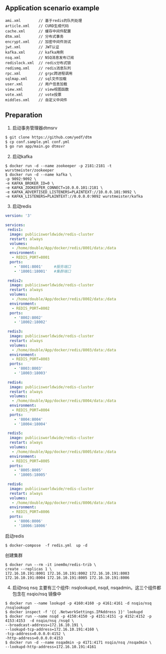 ## Application scenario example

    ami.xml        // 基于redis的队列处理  
    article.xml    // CURD生成代码  
    cache.xml      // 缓存中间件配置  
    dtm.xml        // 分布式事务
    encrypt.xml    // 加密中间件测试  
    jwt.xml        // JWT认证   
    kafka.xml      // kafka用例  
    nsq.xml        // NSQ消息发布订阅
    redislock.xml  // redis分布式锁 
    redismq.xml    // redis消息队列 
    rpc.xml        // grpc跨进程调用  
    sqlmap.xml     // sql文件加载  
    user.xml       // 用户信息加载  
    view.xml       // view视图函数  
    vote.xml       // vote投票
    middles.xml    // 自定义中间件
  
## Preparation

1. 启动事务管理器dtmsrv
```sh
$ git clone https://github.com/yedf/dtm
$ cp conf.sample.yml conf.yml
$ go run app/main.go dtmsvr
```

2. 启动kafka
```shell
$ docker run -d --name zookeeper -p 2181:2181 -t wurstmeister/zookeeper
$ docker run -d --name kafka \
-p 9092:9092 \
-e KAFKA_BROKER_ID=0 \
-e KAFKA_ZOOKEEPER_CONNECT=10.0.0.101:2181 \
-e KAFKA_ADVERTISED_LISTENERS=PLAINTEXT://10.0.0.101:9092 \
-e KAFKA_LISTENERS=PLAINTEXT://0.0.0.0:9092 wurstmeister/kafka
```

3. 启动redis

```yml
version: '3'
 
services:
 redis1:
  image: publicisworldwide/redis-cluster
  restart: always
  volumes:
   - /home/double/App/docker/redis/8001/data:/data
  environment:
   - REDIS_PORT=8001
  ports:
    - '8001:8001'     #服务端口
    - '18001:18001'   #集群端口
 
 redis2:
  image: publicisworldwide/redis-cluster
  restart: always
  volumes:
   - /home/double/App/docker/redis/8002/data:/data
  environment:
   - REDIS_PORT=8002
  ports:
    - '8002:8002'
    - '18002:18002'
 
 redis3:
  image: publicisworldwide/redis-cluster
  restart: always
  volumes:
   - /home/double/App/docker/redis/8003/data:/data
  environment:
   - REDIS_PORT=8003
  ports:
    - '8003:8003'
    - '18003:18003'
 
 redis4:
  image: publicisworldwide/redis-cluster
  restart: always
  volumes:
   - /home/double/App/docker/redis/8004/data:/data
  environment:
   - REDIS_PORT=8004
  ports:
    - '8004:8004'
    - '18004:18004'
 
 redis5:
  image: publicisworldwide/redis-cluster
  restart: always
  volumes:
   - /home/double/App/docker/redis/8005/data:/data
  environment:
   - REDIS_PORT=8005
  ports:
    - '8005:8005'
    - '18005:18005'
 
 redis6:
  image: publicisworldwide/redis-cluster
  restart: always
  volumes:
   - /home/double/App/docker/redis/8006/data:/data
  environment:
   - REDIS_PORT=8006
  ports:
    - '8006:8006'
    - '18006:18006'
```

启动redis
```shell
$ docker-compose  -f redis.yml  up -d
```

创建集群
```shell
$ docker run --rm -it inem0o/redis-trib \
create --replicas 1 \
172.16.10.191:8001 172.16.10.191:8002 172.16.10.191:8003 172.16.10.191:8004 172.16.10.191:8005 172.16.10.191:8006
```

4. 启动nsq
nsq 主要有三个组件: nsqlookupd, nsqd, nsqadmin。这三个组件都包含在 nsqio/nsq 镜像中

```shell
$ docker run --name lookupd -p 4160:4160 -p 4161:4161 -d nsqio/nsq /nsqlookupd
$ docker inspect -f '{{ .NetworkSettings.IPAddress }}' lookupd
$ docker run --name nsqd -p 4150:4150 -p 4151:4151 -p 4152:4152 -p 4153:4153  -d nsqio/nsq /nsqd \
--broadcast-address=172.16.10.191 \
--lookupd-tcp-address=172.16.10.191:4160 \
-tcp-address=0.0.0.0:4152 \
-http-address=0.0.0.0:4153
$ docker run -d --name nsqadmin -p 4171:4171 nsqio/nsq /nsqadmin \
--lookupd-http-address=172.16.10.191:4161
```
